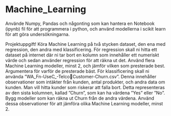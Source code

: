 # Machine_Learning

Använde Numpy, Pandas och någonting som kan hantera en 
Notebook (ipynb) fil för att programmera i python, och använd 
modellerna i scikit learn för att göra undersökningarna.

Projektuppgift!
Köra Machine Learning på två stycken dataset, den ena 
med regression, den andra med klassificering.
För regression skall ni hitta ett dataset på internet där ni tar bort 
en kolumn som innehåller ett numeriskt värde och sedan 
använder regression för att räkna ut det. Använd flera Machine 
Learning modeller, minst 2, och jämför vilken som presterade 
best. Argumentera för varför de presterade bäst.
För klassificering skall ni använda ”WA_Fn-UseC_-TelcoCustomer-Churn.csv”. Denna innehåller observationer som 
intäkter från kunden, antal produkter, och andra data om 
kunden. 
Man vill hitta kunder som riskerar att falla bort. Detta 
representeras av den sista kolumnen, kallad ”Churn”, som kan ha 
värdena ”Yes” eller ”No”. Bygg modeller som kan räkna ut Churn
från de andra värdena.
Använd dessa observationer för att jämföra olika Machine 
Learning modeller, minst 2.
